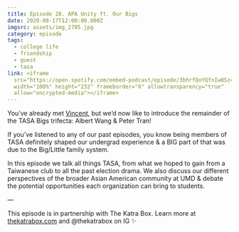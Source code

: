 ```yaml
---
title: Episode 28. APA Unity ft. Our Bigs
date: 2020-08-17T12:00:00.000Z
imgsrc: assets/img_2795.jpg
category: episode
tags:
  - college life
  - friendship
  - guest
  - tasa
link: <iframe
  src="https://open.spotify.com/embed-podcast/episode/3bhrfQoYQfnIw0Sz4ms8SP"
  width="100%" height="232" frameborder="0" allowtransparency="true"
  allow="encrypted-media"></iframe>
---
```

You’ve already met [Vincent](https://www.movingoolongpod.com/episode-23-choose-your-player-yuppie-edition/), but we’d now like to introduce the remainder of the TASA Bigs trifecta: Albert Wang & Peter Tran!

If you’ve listened to any of our past episodes, you know being members of TASA definitely shaped our undergrad experience & a BIG part of that was due to the Big/Little family system.

In this episode we talk all things TASA, from what we hoped to gain from a Taiwanese club to all the past election drama. We also discuss our different perspectives of the broader Asian American community at UMD & debate the potential opportunities each organization can bring to students.



—⁣

This episode is in partnership with The Katra Box. Learn more at [thekatrabox.com](https://www.thekatrabox.com) and @thekatrabox on IG ✨